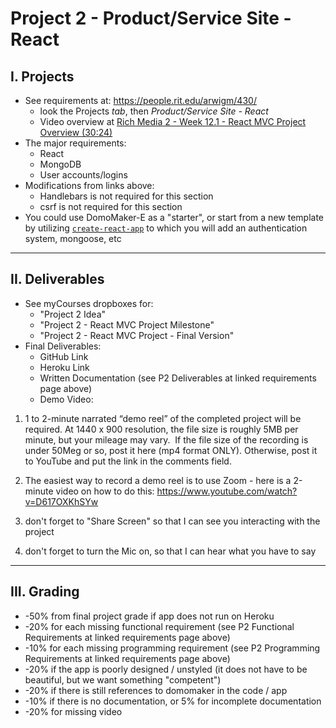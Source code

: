 # Project 2 - Product/Service Site - React

## I. Projects
- See requirements at: https://people.rit.edu/arwigm/430/
  - look the Projects *tab*, then *Product/Service Site - React*
  - Video overview at [Rich Media 2 - Week 12.1 - React MVC Project Overview (30:24)](https://www.youtube.com/watch?v=Kl1II4VpgOE)
- The major requirements:
  - React
  - MongoDB
  - User accounts/logins
- Modifications from links above:
  - Handlebars is not required for this section
  - csrf is not required for this section
- You could use DomoMaker-E as a "starter", or start from a new template by utilizing [`create-react-app`](https://reactjs.org/docs/create-a-new-react-app.html) to which you will add an authentication system, mongoose, etc

<hr>

## II. Deliverables

- See myCourses dropboxes for:
  - "Project 2 Idea"
  - "Project 2 - React MVC Project Milestone"
  - "Project 2 - React MVC Project - Final Version"
- Final Deliverables:
  - GitHub Link
  - Heroku Link
  - Written Documentation (see P2 Deliverables at linked requirements page above)
  - Demo Video:
  
1) 1 to 2-minute narrated “demo reel” of the completed project will be required. At 1440 x 900 resolution, the file size is roughly 5MB per minute, but your mileage may vary.  If the file size of the recording is under 50Meg or so, post it here (mp4 format ONLY). Otherwise, post it to YouTube and put the link in the comments field.

2) The easiest way to record a demo reel is to use Zoom - here is a 2-minute video on how to do this: https://www.youtube.com/watch?v=D617OXKhSYw

3) don't forget to "Share Screen" so that I can see you interacting with the project

4) don't forget to turn the Mic on, so that I can hear what you have to say

<hr>

## III. Grading
- -50% from final project grade if app does not run on Heroku
- -20% for each missing functional requirement (see P2 Functional Requirements at linked requirements page above)
- -10% for each missing programming requirement (see P2 Programming Requirements at linked requirements page above)
- -20% if the app is poorly designed / unstyled (it does not have to be beautiful, but we want something "competent")
- -20% if there is still references to domomaker in the code / app
- -10% if there is no documentation, or 5% for incomplete documentation
- -20% for missing video
